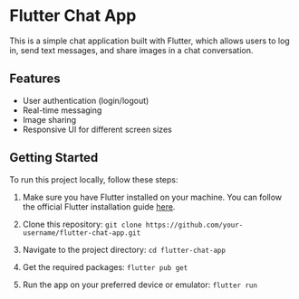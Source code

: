 # Flutter Chat App

This is a simple chat application built with Flutter, which allows users to log in, send text messages, and share images in a chat conversation.

## Features

- User authentication (login/logout)
- Real-time messaging
- Image sharing
- Responsive UI for different screen sizes

## Getting Started

To run this project locally, follow these steps:

1. Make sure you have Flutter installed on your machine. You can follow the official Flutter installation guide [here](https://flutter.dev/docs/get-started/install).

2. Clone this repository: `git clone https://github.com/your-username/flutter-chat-app.git`

3. Navigate to the project directory: `cd flutter-chat-app`

4. Get the required packages: `flutter pub get`

5. Run the app on your preferred device or emulator: `flutter run`


